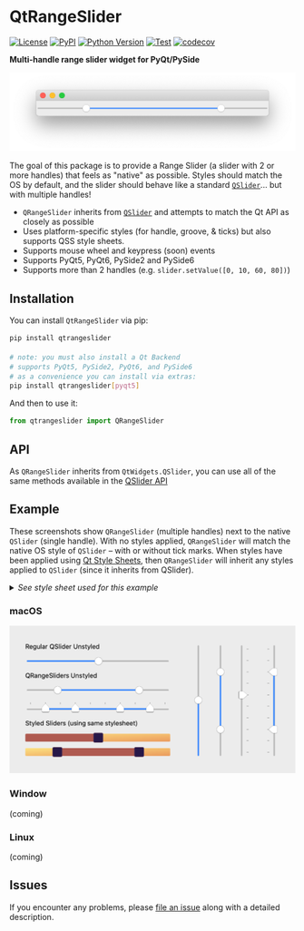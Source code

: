 # QtRangeSlider

[![License](https://img.shields.io/pypi/l/QtRangeSlider.svg?color=green)](https://github.com/tlambert03/QtRangeSlider/raw/master/LICENSE)
[![PyPI](https://img.shields.io/pypi/v/QtRangeSlider.svg?color=green)](https://pypi.org/project/QtRangeSlider)
[![Python
Version](https://img.shields.io/pypi/pyversions/QtRangeSlider.svg?color=green)](https://python.org)
[![Test](https://github.com/tlambert03/QtRangeSlider/actions/workflows/test_and_deploy.yml/badge.svg)](https://github.com/tlambert03/QtRangeSlider/actions/workflows/test_and_deploy.yml)
[![codecov](https://codecov.io/gh/tlambert03/QtRangeSlider/branch/master/graph/badge.svg)](https://codecov.io/gh/tlambert03/QtRangeSlider)

**Multi-handle range slider widget for PyQt/PySide**

![slider](screenshots/slider.png)

The goal of this package is to provide a Range Slider (a slider with 2 or more
handles) that feels as "native" as possible.  Styles should match the OS by
default, and the slider should behave like a standard
[`QSlider`](https://doc.qt.io/qt-5/qslider.html)... but with multiple handles!

- `QRangeSlider` inherits from [`QSlider`](https://doc.qt.io/qt-5/qslider.html)
  and attempts to match the Qt API as closely as possible
- Uses platform-specific styles (for handle, groove, & ticks) but also supports
  QSS style sheets.
- Supports mouse wheel and keypress (soon) events
- Supports PyQt5, PyQt6, PySide2 and PySide6
- Supports more than 2 handles (e.g. `slider.setValue([0, 10, 60, 80])`)

## Installation

You can install `QtRangeSlider` via pip:

```sh
pip install qtrangeslider

# note: you must also install a Qt Backend
# supports PyQt5, PySide2, PyQt6, and PySide6
# as a convenience you can install via extras:
pip install qtrangeslider[pyqt5]

```

And then to use it:

```python
from qtrangeslider import QRangeSlider
```

## API

As `QRangeSlider` inherits from `QtWidgets.QSlider`, you can use all of the
same methods available in the [QSlider API](https://doc.qt.io/qt-5/qslider.html)


## Example

These screenshots show `QRangeSlider` (multiple handles) next to the native `QSlider`
(single handle). With no styles applied, `QRangeSlider` will match the native OS
style of `QSlider` – with or without tick marks.  When styles have been applied
using [Qt Style Sheets](https://doc.qt.io/qt-5/stylesheet-reference.html), then
`QRangeSlider` will inherit any styles applied to `QSlider` (since it inherits
from QSlider).

<details>

<summary><em>See style sheet used for this example</em></summary>

```css
/* Because QRangeSlider inherits QSlider, it will also inherit styles */
QSlider::groove:horizontal {
   border: 0px;
   background: qlineargradient(x1:0, y1:0, x2:1, y2:1, stop:0 #FDE282, stop:1 #EB9A5D);
   height: 16px;
   border-radius: 2px;
}

QSlider::handle:horizontal {
    background: #271848;
    border: 1px solid #583856;
    width: 18px;
    margin: -2px 0;
    border-radius: 3px;
}

QSlider::handle:hover {
   background-color: #2F4F4F;
}

/* "QSlider::sub-page" will style the "bar" area between the QRangeSlider handles */
QSlider::sub-page:horizontal {
    background: #AF5A50;
    border-radius: 2px;
}
```

</details>

### macOS

![mac](screenshots/demo_macos.png)

### Window

(coming)
<!-- ![mac](screenshots/demo_windows.png) -->

### Linux

(coming)
<!-- ![mac](screenshots/demo_linux.png) -->

## Issues

If you encounter any problems, please [file an issue] along with a detailed
description.


[file an issue]: https://github.com/tlambert03/QtRangeSlider/issues
